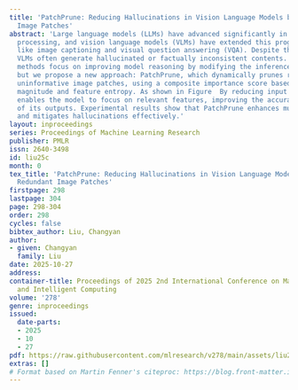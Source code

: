```yaml
---
title: 'PatchPrune: Reducing Hallucinations in Vision Language Models by Pruning Redundant
  Image Patches'
abstract: 'Large language models (LLMs) have advanced significantly in natural language
  processing, and vision language models (VLMs) have extended this progress to tasks
  like image captioning and visual question answering (VQA). Despite this success,
  VLMs often generate hallucinated or factually inconsistent contents. Traditional
  methods focus on improving model reasoning by modifying the inference procedure,
  but we propose a new approach: PatchPrune, which dynamically prunes redundant or
  uninformative image patches, using a composite importance score based on activation
  magnitude and feature entropy. As shown in Figure  By reducing input noise, PatchPrune
  enables the model to focus on relevant features, improving the accuracy and reliability
  of its outputs. Experimental results show that PatchPrune enhances multimodal reasoning
  and mitigates hallucinations effectively.'
layout: inproceedings
series: Proceedings of Machine Learning Research
publisher: PMLR
issn: 2640-3498
id: liu25c
month: 0
tex_title: 'PatchPrune: Reducing Hallucinations in Vision Language Models by Pruning
  Redundant Image Patches'
firstpage: 298
lastpage: 304
page: 298-304
order: 298
cycles: false
bibtex_author: Liu, Changyan
author:
- given: Changyan
  family: Liu
date: 2025-10-27
address:
container-title: Proceedings of 2025 2nd International Conference on Machine Learning
  and Intelligent Computing
volume: '278'
genre: inproceedings
issued:
  date-parts:
  - 2025
  - 10
  - 27
pdf: https://raw.githubusercontent.com/mlresearch/v278/main/assets/liu25c/liu25c.pdf
extras: []
# Format based on Martin Fenner's citeproc: https://blog.front-matter.io/posts/citeproc-yaml-for-bibliographies/
---
```


